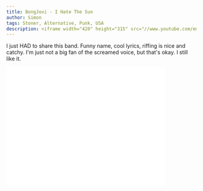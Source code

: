 ```yaml
---
title: BongJovi - I Hate The Sun
author: Simon
tags: Stoner, Alternative, Punk, USA
description: <iframe width="420" height="315" src="//www.youtube.com/embed/JQREm0TxfqU" frameborder="0" allowfullscreen></iframe>
---
```


I just HAD to share this band. Funny name, cool lyrics, riffing is nice and catchy. I'm just not a big fan of the screamed voice, but that's okay. I still like it.  

<iframe width="420" height="315" src="//www.youtube.com/embed/JQREm0TxfqU" frameborder="0" allowfullscreen></iframe>
